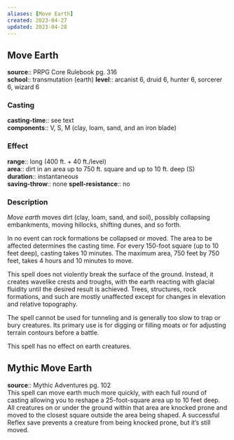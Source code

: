 ```yaml
---
aliases: [Move Earth]
created: 2023-04-27
updated: 2023-04-28
---
```


## Move Earth

**source**:: PRPG Core Rulebook pg. 316  
**school**:: transmutation (earth)
**level**:: arcanist 6, druid 6, hunter 6, sorcerer 6, wizard 6

### Casting

**casting-time**:: see text  
**components**:: V, S, M (clay, loam, sand, and an iron blade)

### Effect

**range**:: long (400 ft. + 40 ft./level)  
**area**:: dirt in an area up to 750 ft. square and up to 10 ft. deep (S)  
**duration**:: instantaneous  
**saving-throw**:: none
**spell-resistance**:: no

### Description

*Move earth* moves dirt (clay, loam, sand, and soil), possibly collapsing embankments, moving hillocks, shifting dunes, and so forth.  
  
In no event can rock formations be collapsed or moved. The area to be affected determines the casting time. For every 150-foot square (up to 10 feet deep), casting takes 10 minutes. The maximum area, 750 feet by 750 feet, takes 4 hours and 10 minutes to move.  
  
This spell does not violently break the surface of the ground. Instead, it creates wavelike crests and troughs, with the earth reacting with glacial fluidity until the desired result is achieved. Trees, structures, rock formations, and such are mostly unaffected except for changes in elevation and relative topography.  
  
The spell cannot be used for tunneling and is generally too slow to trap or bury creatures. Its primary use is for digging or filling moats or for adjusting terrain contours before a battle.  
  
This spell has no effect on earth creatures.

## Mythic Move Earth

**source**:: Mythic Adventures pg. 102  
This spell can move earth much more quickly, with each full round of casting allowing you to reshape a 25-foot-square area up to 10 feet deep. All creatures on or under the ground within that area are knocked prone and moved to the closest square outside the area being shaped. A successful Reflex save prevents a creature from being knocked prone, but it’s still moved.
